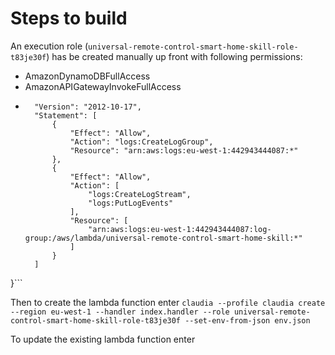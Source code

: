 # Steps to build

An execution role (`universal-remote-control-smart-home-skill-role-t83je30f`) has be created manually up front with following permissions:
* AmazonDynamoDBFullAccess
* AmazonAPIGatewayInvokeFullAccess
* ```{
    "Version": "2012-10-17",
    "Statement": [
        {
            "Effect": "Allow",
            "Action": "logs:CreateLogGroup",
            "Resource": "arn:aws:logs:eu-west-1:442943444087:*"
        },
        {
            "Effect": "Allow",
            "Action": [
                "logs:CreateLogStream",
                "logs:PutLogEvents"
            ],
            "Resource": [
                "arn:aws:logs:eu-west-1:442943444087:log-group:/aws/lambda/universal-remote-control-smart-home-skill:*"
            ]
        }
    ]
}```

Then to create the lambda function enter
```claudia --profile claudia create --region eu-west-1 --handler index.handler --role universal-remote-control-smart-home-skill-role-t83je30f --set-env-from-json env.json```

To update the existing lambda function enter
```claudia --profile claudia update --set-env-from-json env.json
```
